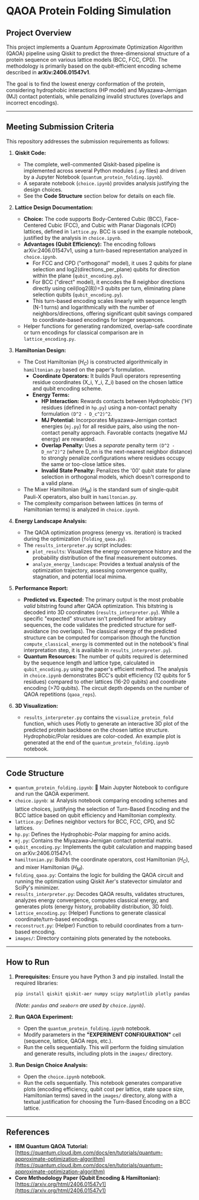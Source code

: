 # QAOA Protein Folding Simulation

## Project Overview

This project implements a Quantum Approximate Optimization Algorithm (QAOA) pipeline using Qiskit to predict the three-dimensional structure of a protein sequence on various lattice models (BCC, FCC, CPD). The methodology is primarily based on the qubit-efficient encoding scheme described in **arXiv:2406.01547v1**.

The goal is to find the lowest energy conformation of the protein, considering hydrophobic interactions (HP model) and Miyazawa-Jernigan (MJ) contact potentials, while penalizing invalid structures (overlaps and incorrect encodings).

---

## Meeting Submission Criteria

This repository addresses the submission requirements as follows:

1.  **Qiskit Code:**
    * The complete, well-commented Qiskit-based pipeline is implemented across several Python modules (`.py` files) and driven by a Jupyter Notebook (`quantum_protein_folding.ipynb`).
    * A separate notebook (`choice.ipynb`) provides analysis justifying the design choices.
    * See the **Code Structure** section below for details on each file.

2.  **Lattice Design Documentation:**
    * **Choice:** The code supports Body-Centered Cubic (BCC), Face-Centered Cubic (FCC), and Cubic with Planar Diagonals (CPD) lattices, defined in `lattice.py`. BCC is used in the example notebook, justified by the analysis in `choice.ipynb`.
    * **Advantages (Qubit Efficiency):** The encoding follows arXiv:2406.01547v1, using a turn-based representation analyzed in `choice.ipynb`.
        * For FCC and CPD ("orthogonal" model), it uses 2 qubits for plane selection and log2(directions_per_plane) qubits for direction within the plane (`qubit_encoding.py`).
        * For BCC ("direct" model), it encodes the 8 neighbor directions directly using ceil(log2(8))=3 qubits per turn, eliminating plane selection qubits (`qubit_encoding.py`).
        * This turn-based encoding scales linearly with sequence length (N-1 turns) and logarithmically with the number of neighbors/directions, offering significant qubit savings compared to coordinate-based encodings for longer sequences.
    * Helper functions for generating randomized, overlap-safe coordinate or turn encodings for classical comparison are in `lattice_encoding.py`.

3.  **Hamiltonian Design:**
    * The Cost Hamiltonian ($H_C$) is constructed algorithmically in `hamiltonian.py` based on the paper's formulation.
        * **Coordinate Operators:** It builds Pauli operators representing residue coordinates (X_i, Y_i, Z_i) based on the chosen lattice and qubit encoding scheme.
        * **Energy Terms:**
            * **HP Interaction:** Rewards contacts between Hydrophobic ('H') residues (defined in `hp.py`) using a non-contact penalty formulation `(D^2 - D_c^2)^2`.
            * **MJ Potential:** Incorporates Miyazawa-Jernigan contact energies (`mj.py`) for all residue pairs, also using the non-contact penalty approach. Favorable contacts (negative MJ energy) are rewarded.
            * **Overlap Penalty:** Uses a *separate* penalty term `(D^2 - D_nn^2)^2` (where D_nn is the next-nearest neighbor distance) to strongly penalize configurations where residues occupy the same or too-close lattice sites.
            * **Invalid State Penalty:** Penalizes the '00' qubit state for plane selection in orthogonal models, which doesn't correspond to a valid plane.
    * The Mixer Hamiltonian ($H_M$) is the standard sum of single-qubit Pauli-X operators, also built in `hamiltonian.py`.
    * The complexity comparison between lattices (in terms of Hamiltonian terms) is analyzed in `choice.ipynb`.

4.  **Energy Landscape Analysis:**
    * The QAOA optimization progress (energy vs. iteration) is tracked during the optimization (`folding_qaoa.py`).
    * The `results_interpreter.py` script includes:
        * `plot_results`: Visualizes the energy convergence history and the probability distribution of the final measurement outcomes.
        * `analyze_energy_landscape`: Provides a textual analysis of the optimization trajectory, assessing convergence quality, stagnation, and potential local minima.

5.  **Performance Report:**
    * **Predicted vs. Expected:** The primary output is the most probable *valid* bitstring found after QAOA optimization. This bitstring is decoded into 3D coordinates (`results_interpreter.py`). While a specific "expected" structure isn't predefined for arbitrary sequences, the code validates the predicted structure for self-avoidance (no overlaps). The classical energy of the predicted structure can be computed for comparison (though the function `compute_classical_energy` is commented out in the notebook's final interpretation step, it is available in `results_interpreter.py`).
    * **Quantum Resources:** The number of qubits required is determined by the sequence length and lattice type, calculated in `qubit_encoding.py` using the paper's efficient method. The analysis in `choice.ipynb` demonstrates BCC's qubit efficiency (12 qubits for 5 residues) compared to other lattices (16-20 qubits) and coordinate encoding (>70 qubits). The circuit depth depends on the number of QAOA repetitions (`qaoa_reps`).

6.  **3D Visualization:**
    * `results_interpreter.py` contains the `visualize_protein_fold` function, which uses Plotly to generate an interactive 3D plot of the predicted protein backbone on the chosen lattice structure. Hydrophobic/Polar residues are color-coded. An example plot is generated at the end of the `quantum_protein_folding.ipynb` notebook.

---

## Code Structure

* `quantum_protein_folding.ipynb`: 🧪 Main Jupyter Notebook to configure and run the QAOA experiment.
* `choice.ipynb`: 📊 Analysis notebook comparing encoding schemes and lattice choices, justifying the selection of Turn-Based Encoding and the BCC lattice based on qubit efficiency and Hamiltonian complexity.
* `lattice.py`: Defines neighbor vectors for BCC, FCC, CPD, and SC lattices.
* `hp.py`: Defines the Hydrophobic-Polar mapping for amino acids.
* `mj.py`: Contains the Miyazawa-Jernigan contact potential matrix.
* `qubit_encoding.py`: Implements the qubit calculation and mapping based on arXiv:2406.01547v1.
* `hamiltonian.py`: Builds the coordinate operators, cost Hamiltonian ($H_C$), and mixer Hamiltonian ($H_M$).
* `folding_qaoa.py`: Contains the logic for building the QAOA circuit and running the optimization using Qiskit Aer's statevector simulator and SciPy's minimizer.
* `results_interpreter.py`: Decodes QAOA results, validates structures, analyzes energy convergence, computes classical energy, and generates plots (energy history, probability distribution, 3D fold).
* `lattice_encoding.py`: (Helper) Functions to generate classical coordinate/turn-based encodings.
* `reconstruct.py`: (Helper) Function to rebuild coordinates from a turn-based encoding.
* `images/`: Directory containing plots generated by the notebooks.

---

## How to Run

1.  **Prerequisites:** Ensure you have Python 3 and pip installed. Install the required libraries:
    ```bash
    pip install qiskit qiskit-aer numpy scipy matplotlib plotly pandas seaborn
    ```
    *(Note: `pandas` and `seaborn` are used by `choice.ipynb`)*.

2.  **Run QAOA Experiment:**
    * Open the `quantum_protein_folding.ipynb` notebook.
    * Modify parameters in the **"EXPERIMENT CONFIGURATION"** cell (sequence, lattice, QAOA reps, etc.).
    * Run the cells sequentially. This will perform the folding simulation and generate results, including plots in the `images/` directory.

3.  **Run Design Choice Analysis:**
    * Open the `choice.ipynb` notebook.
    * Run the cells sequentially. This notebook generates comparative plots (encoding efficiency, qubit cost per lattice, state space size, Hamiltonian terms) saved in the `images/` directory, along with a textual justification for choosing the Turn-Based Encoding on a BCC lattice.

---

## References

* **IBM Quantum QAOA Tutorial:** [https://quantum.cloud.ibm.com/docs/en/tutorials/quantum-approximate-optimization-algorithm](https://quantum.cloud.ibm.com/docs/en/tutorials/quantum-approximate-optimization-algorithm)
* **Core Methodology Paper (Qubit Encoding & Hamiltonian):** [https://arxiv.org/html/2406.01547v1](https://arxiv.org/html/2406.01547v1)